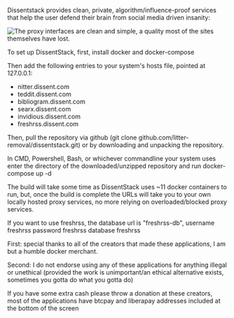 Dissentstack provides clean, private, algorithm/influence-proof services that help the user defend their brain from social media driven insanity:

![The proxy interfaces are clean and simple, a quality most of the sites themselves have lost.](https://files.catbox.moe/21vf9w.png)

To set up DissentStack, first, install docker and docker-compose

Then add the following entries to your system's hosts file, pointed at 127.0.0.1:

* nitter.dissent.com
* teddit.dissent.com
* bibliogram.dissent.com
* searx.dissent.com
* invidious.dissent.com
* freshrss.dissent.com

Then, pull the repository via github (git clone github.com/litter-removal/dissentstack.git) or by downloading and unpacking the repository.

In CMD, Powershell, Bash, or whichever commandline your system uses enter the directory of the downloaded/unzipped repository and run docker-compose up -d

The build will take some time as DissentStack uses ~11 docker containers to run, but, once the build is complete the URLs will take you to your own locally hosted proxy services, no more relying on overloaded/blocked proxy services.

If you want to use freshrss, the database url is "freshrss-db", username freshrss password freshrss database freshrss

First: special thanks to all of the creators that made these applications, I am but a humble docker merchant.

Second: I do not endorse using any of these applications for anything illegal or unethical (provided the work is unimportant/an ethical alternative exists, sometimes you gotta do what you gotta do)

If you have some extra cash please throw a donation at these creators, most of the applications have btcpay and liberapay addresses included at the bottom of the screen
